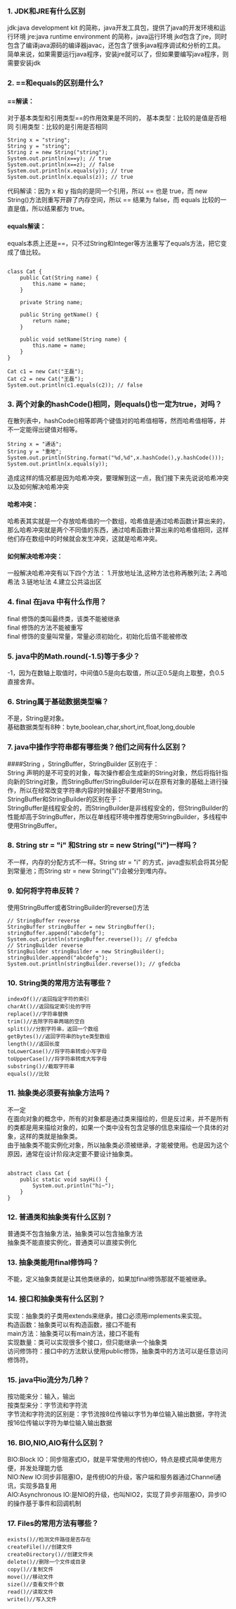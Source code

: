 ### 1. JDK和JRE有什么区别
jdk:java development kit 的简称，java开发工具包，提供了java的开发环境和运行环境
jre:java runtime environment 的简称，java运行环境
jkd包含了jre，同时包含了编译java源码的编译器javac，还包含了很多java程序调试和分析的工具。简单来说，如果需要运行java程序，安装jre就可以了，但如果要编写java程序，则需要安装jdk
### 2. ==和equals的区别是什么?
#### ==解读：
对于基本类型和引用类型==的作用效果是不同的，
基本类型：比较的是值是否相同
引用类型：比较的是引用是否相同
```
String x = "string";
String y = "string";
String z = new String("string");
System.out.println(x==y); // true
System.out.println(x==z); // false
System.out.println(x.equals(y)); // true
System.out.println(x.equals(z)); // true
```
代码解读：因为 x 和 y 指向的是同一个引用，所以 == 也是 true，而 new String()方法则重写开辟了内存空间，所以 == 结果为 false，而 equals 比较的一直是值，所以结果都为 true。
#### equals解读：
equals本质上还是==，只不过String和Integer等方法重写了equals方法，把它变成了值比较。
```

class Cat {
    public Cat(String name) {
        this.name = name;
    }

    private String name;

    public String getName() {
        return name;
    }

    public void setName(String name) {
        this.name = name;
    }
}

Cat c1 = new Cat("王磊");
Cat c2 = new Cat("王磊");
System.out.println(c1.equals(c2)); // false
```
### 3. 两个对象的hashCode()相同，则equals()也一定为true，对吗？
在散列表中，hashCode()相等即两个键值对的哈希值相等，然而哈希值相等，并不一定能得出键值对相等。
```
String x = "通话";
String y = "重地";
System.out.println(String.format("%d,%d",x.hashCode(),y.hashCode()));
System.out.println(x.equals(y));
```
造成这样的情况都是因为哈希冲突，要理解到这一点，我们接下来先说说哈希冲突以及如何解决哈希冲突
#### 哈希冲突：
哈希表其实就是一个存放哈希值的一个数组，哈希值是通过哈希函数计算出来的，那么哈希冲突就是两个不同值的东西，通过哈希函数计算出来的哈希值相同，这样他们存在数组中的时候就会发生冲突，这就是哈希冲突。
#### 如何解决哈希冲突：
一般解决哈希冲突有以下四个方法：
1.开放地址法,这种方法也称再散列法;
2.再哈希法
3.链地址法
4.建立公共溢出区
### 4. final 在java 中有什么作用？
final 修饰的类叫最终类，该类不能被继承<br>
final 修饰的方法不能被重写<br>
final 修饰的变量叫常量，常量必须初始化，初始化后值不能被修改<br>
### 5. java中的Math.round(-1.5)等于多少？
-1，因为在数轴上取值时，中间值0.5是向右取值，所以正0.5是向上取整，负0.5直接舍弃。
### 6. String属于基础数据类型嘛？
不是，String是对象。<br>
基础数据类型有8种：byte,boolean,char,short,int,float,long,double
### 7. java中操作字符串都有哪些类？他们之间有什么区别？
####String ，StringBuffer，StringBuilder
区别在于：<br>
String 声明的是不可变的对象，每次操作都会生成新的String对象，然后将指针指向新的String对象，而StringBuffer/StringBuilder可以在原有对象的基础上进行操作，所以在经常改变字符串内容的时候最好不要用String。<br>
StringBuffer和StringBuilder的区别在于：<br>
StringBuffer是线程安全的，而StringBuilder是非线程安全的，但StringBuilder的性能却高于StringBuffer，所以在单线程环境中推荐使用StringBuilder，多线程中使用StringBuffer。
### 8. String str = "i" 和String str = new String("i")一样吗？
不一样，内存的分配方式不一样。String str = "i" 的方式，java虚拟机会将其分配到常量池；而String str = new String("i")会被分到堆内存。
### 9. 如何将字符串反转？
使用StringBuffer或者StringBuilder的reverse()方法
```
// StringBuffer reverse
StringBuffer stringBuffer = new StringBuffer();
stringBuffer.append("abcdefg");
System.out.println(stringBuffer.reverse()); // gfedcba
// StringBuilder reverse
StringBuilder stringBuilder = new StringBuilder();
stringBuilder.append("abcdefg");
System.out.println(stringBuilder.reverse()); // gfedcba
```
### 10. String类的常用方法有哪些？
```
indexOf()//返回指定字符的索引
charAt()//返回指定索引处的字符
replace()//字符串替换
trim()//去除字符串两端的空白
split()//分割字符串，返回一个数组
getBytes()//返回字符串的byte类型数组
length()//返回长度
toLowerCase()//将字符串转成小写字母
toUpperCase()//将字符串转成大写字母
substring()//截取字符串
equals()//比较
```
### 11. 抽象类必须要有抽象方法吗？
不一定<br>
在面向对象的概念中，所有的对象都是通过类来描绘的，但是反过来，并不是所有的类都是用来描绘对象的，如果一个类中没有包含足够的信息来描绘一个具体的对象，这样的类就是抽象类。<br>
由于抽象类不能实例化对象，所以抽象类必须被继承，才能被使用。也是因为这个原因，通常在设计阶段决定要不要设计抽象类。
```

abstract class Cat {
    public static void sayHi() {
        System.out.println("hi~");
    }
}
```
### 12. 普通类和抽象类有什么区别？
普通类不包含抽象方法，抽象类可以包含抽象方法<br>
抽象类不能直接实例化，普通类可以直接实例化
### 13. 抽象类能用final修饰吗？
不能，定义抽象类就是让其他类继承的，如果加final修饰那就不能被继承。
### 14. 接口和抽象类有什么区别？
实现：抽象类的子类用extends来继承，接口必须用implements来实现。<br>
构造函数：抽象类可以有构造函数，接口不能有<br>
main方法：抽象类可以有main方法，接口不能有<br>
实现数量：类可以实现很多个接口，但只能继承一个抽象类<br>
访问修饰符：接口中的方法默认使用public修饰，抽象类中的方法可以是任意访问修饰符。
### 15. java中io流分为几种？
按功能来分：输入，输出<br>
按类型来分：字节流和字符流<br>
字节流和字符流的区别是：字节流按8位传输以字节为单位输入输出数据，字符流按16位传输以字符为单位输入输出数据
### 16. BIO,NIO,AIO有什么区别？
BIO:Block IO：同步阻塞式IO，就是平常使用的传统IO，特点是模式简单使用方便，并发处理能力低<br>
NIO:New IO:同步非阻塞IO，是传统IO的升级，客户端和服务器通过Channel通讯，实现多路复用<br>
AIO:Asynchronous IO:是NIO的升级，也叫NIO2，实现了异步非阻塞IO，异步IO的操作基于事件和回调机制
### 17. Files的常用方法有哪些？
```
exists()//检测文件路径是否存在
createFile()//创建文件
createDirectory()//创建文件夹
delete()//删除一个文件或目录
copy()//复制文件
move()//移动文件
size()//查看文件个数
read()//读取文件
write()//写入文件
```
